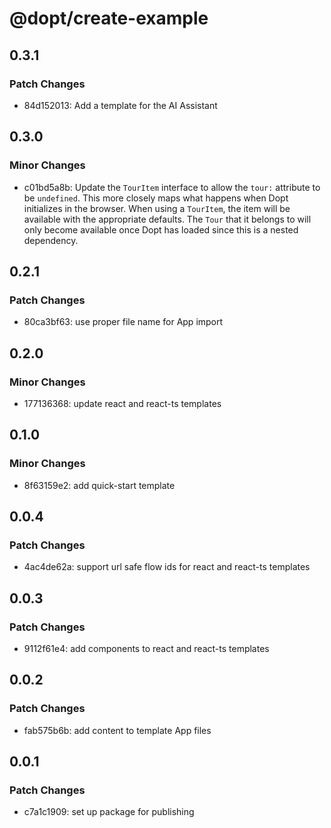 # @dopt/create-example

## 0.3.1

### Patch Changes

- 84d152013: Add a template for the AI Assistant

## 0.3.0

### Minor Changes

- c01bd5a8b: Update the `TourItem` interface to allow the `tour:` attribute to be `undefined`. This more closely maps what happens when Dopt initializes in the browser. When using a `TourItem`, the item will be available with the appropriate defaults. The `Tour` that it belongs to will only become available once Dopt has loaded since this is a nested dependency.

## 0.2.1

### Patch Changes

- 80ca3bf63: use proper file name for App import

## 0.2.0

### Minor Changes

- 177136368: update react and react-ts templates

## 0.1.0

### Minor Changes

- 8f63159e2: add quick-start template

## 0.0.4

### Patch Changes

- 4ac4de62a: support url safe flow ids for react and react-ts templates

## 0.0.3

### Patch Changes

- 9112f61e4: add components to react and react-ts templates

## 0.0.2

### Patch Changes

- fab575b6b: add content to template App files

## 0.0.1

### Patch Changes

- c7a1c1909: set up package for publishing

